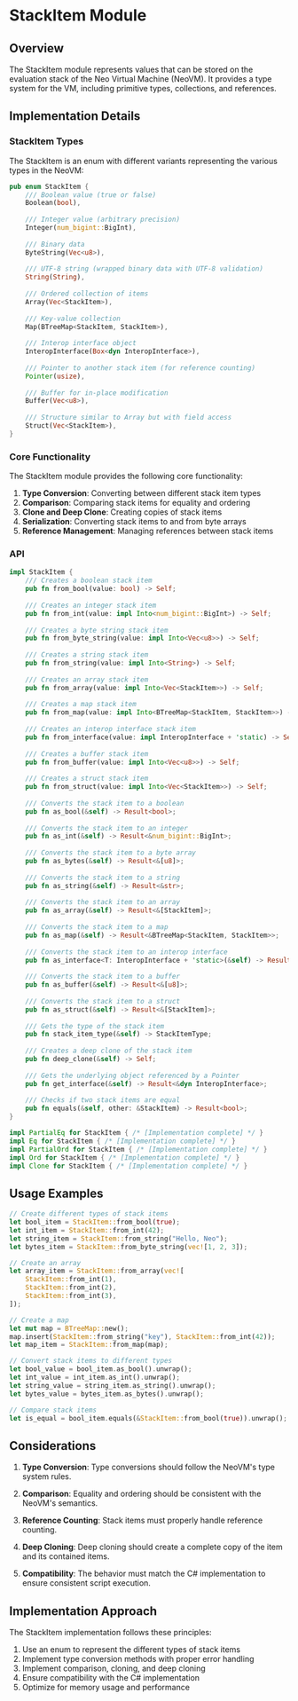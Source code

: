 # StackItem Module

## Overview

The StackItem module represents values that can be stored on the evaluation stack of the Neo Virtual Machine (NeoVM). It provides a type system for the VM, including primitive types, collections, and references.

## Implementation Details

### StackItem Types

The StackItem is an enum with different variants representing the various types in the NeoVM:

```rust
pub enum StackItem {
    /// Boolean value (true or false)
    Boolean(bool),
    
    /// Integer value (arbitrary precision)
    Integer(num_bigint::BigInt),
    
    /// Binary data
    ByteString(Vec<u8>),
    
    /// UTF-8 string (wrapped binary data with UTF-8 validation)
    String(String),
    
    /// Ordered collection of items
    Array(Vec<StackItem>),
    
    /// Key-value collection
    Map(BTreeMap<StackItem, StackItem>),
    
    /// Interop interface object
    InteropInterface(Box<dyn InteropInterface>),
    
    /// Pointer to another stack item (for reference counting)
    Pointer(usize),
    
    /// Buffer for in-place modification
    Buffer(Vec<u8>),
    
    /// Structure similar to Array but with field access
    Struct(Vec<StackItem>),
}
```

### Core Functionality

The StackItem module provides the following core functionality:

1. **Type Conversion**: Converting between different stack item types
2. **Comparison**: Comparing stack items for equality and ordering
3. **Clone and Deep Clone**: Creating copies of stack items
4. **Serialization**: Converting stack items to and from byte arrays
5. **Reference Management**: Managing references between stack items

### API

```rust
impl StackItem {
    /// Creates a boolean stack item
    pub fn from_bool(value: bool) -> Self;
    
    /// Creates an integer stack item
    pub fn from_int(value: impl Into<num_bigint::BigInt>) -> Self;
    
    /// Creates a byte string stack item
    pub fn from_byte_string(value: impl Into<Vec<u8>>) -> Self;
    
    /// Creates a string stack item
    pub fn from_string(value: impl Into<String>) -> Self;
    
    /// Creates an array stack item
    pub fn from_array(value: impl Into<Vec<StackItem>>) -> Self;
    
    /// Creates a map stack item
    pub fn from_map(value: impl Into<BTreeMap<StackItem, StackItem>>) -> Self;
    
    /// Creates an interop interface stack item
    pub fn from_interface(value: impl InteropInterface + 'static) -> Self;
    
    /// Creates a buffer stack item
    pub fn from_buffer(value: impl Into<Vec<u8>>) -> Self;
    
    /// Creates a struct stack item
    pub fn from_struct(value: impl Into<Vec<StackItem>>) -> Self;
    
    /// Converts the stack item to a boolean
    pub fn as_bool(&self) -> Result<bool>;
    
    /// Converts the stack item to an integer
    pub fn as_int(&self) -> Result<&num_bigint::BigInt>;
    
    /// Converts the stack item to a byte array
    pub fn as_bytes(&self) -> Result<&[u8]>;
    
    /// Converts the stack item to a string
    pub fn as_string(&self) -> Result<&str>;
    
    /// Converts the stack item to an array
    pub fn as_array(&self) -> Result<&[StackItem]>;
    
    /// Converts the stack item to a map
    pub fn as_map(&self) -> Result<&BTreeMap<StackItem, StackItem>>;
    
    /// Converts the stack item to an interop interface
    pub fn as_interface<T: InteropInterface + 'static>(&self) -> Result<&T>;
    
    /// Converts the stack item to a buffer
    pub fn as_buffer(&self) -> Result<&[u8]>;
    
    /// Converts the stack item to a struct
    pub fn as_struct(&self) -> Result<&[StackItem]>;
    
    /// Gets the type of the stack item
    pub fn stack_item_type(&self) -> StackItemType;
    
    /// Creates a deep clone of the stack item
    pub fn deep_clone(&self) -> Self;
    
    /// Gets the underlying object referenced by a Pointer
    pub fn get_interface(&self) -> Result<&dyn InteropInterface>;
    
    /// Checks if two stack items are equal
    pub fn equals(&self, other: &StackItem) -> Result<bool>;
}

impl PartialEq for StackItem { /* [Implementation complete] */ }
impl Eq for StackItem { /* [Implementation complete] */ }
impl PartialOrd for StackItem { /* [Implementation complete] */ }
impl Ord for StackItem { /* [Implementation complete] */ }
impl Clone for StackItem { /* [Implementation complete] */ }
```

## Usage Examples

```rust
// Create different types of stack items
let bool_item = StackItem::from_bool(true);
let int_item = StackItem::from_int(42);
let string_item = StackItem::from_string("Hello, Neo");
let bytes_item = StackItem::from_byte_string(vec![1, 2, 3]);

// Create an array
let array_item = StackItem::from_array(vec![
    StackItem::from_int(1),
    StackItem::from_int(2),
    StackItem::from_int(3),
]);

// Create a map
let mut map = BTreeMap::new();
map.insert(StackItem::from_string("key"), StackItem::from_int(42));
let map_item = StackItem::from_map(map);

// Convert stack items to different types
let bool_value = bool_item.as_bool().unwrap();
let int_value = int_item.as_int().unwrap();
let string_value = string_item.as_string().unwrap();
let bytes_value = bytes_item.as_bytes().unwrap();

// Compare stack items
let is_equal = bool_item.equals(&StackItem::from_bool(true)).unwrap();
```

## Considerations

1. **Type Conversion**: Type conversions should follow the NeoVM's type system rules.

2. **Comparison**: Equality and ordering should be consistent with the NeoVM's semantics.

3. **Reference Counting**: Stack items must properly handle reference counting.

4. **Deep Cloning**: Deep cloning should create a complete copy of the item and its contained items.

5. **Compatibility**: The behavior must match the C# implementation to ensure consistent script execution.

## Implementation Approach

The StackItem implementation follows these principles:

1. Use an enum to represent the different types of stack items
2. Implement type conversion methods with proper error handling
3. Implement comparison, cloning, and deep cloning
4. Ensure compatibility with the C# implementation
5. Optimize for memory usage and performance 